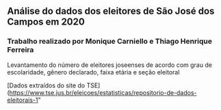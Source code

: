 ## Análise do dados dos eleitores de São José dos Campos em 2020

### Trabalho realizado por Monique Carniello e Thiago Henrique Ferreira

Levantamento do número de eleitores joseenses de acordo com grau de escolaridade, gênero declarado, faixa etária e seção eleitoral

[Dados extraídos do site do TSE](https://www.tse.jus.br/eleicoes/estatisticas/repositorio-de-dados-eleitorais-1"
